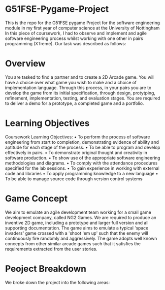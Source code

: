 G51FSE-Pygame-Project
=====================

This is the repo for the G51FSE pygame Project for the software engineering module in my first year of computer science at the University of Nottingham
In this piece of coursework, I had to observe and implement and agile software engineering process whilst working with one other in pairs programming (XTreme). Our task was described as follows:

Overview
========
You are tasked to find a partner and to create a 2D Arcade game. You will have
a choice over what game you wish to make and a choice of implementation language.
Through this process, in your pairs you are to develop the game from its initial
specification, through design, protytping, refinement, implementation, testing, and
evaluation stages. You are required to deliver a demo for a prototype, a completed game
and a portfolio.

Learning Objectives
=========
Coursework Learning Objectives:
• To perform the process of software engineering from start to completion, demonstrating
evidence of ability and aptitude for each stage of the process.
• To be able to program and develop effectively in pairs.
• To demonstrate original thought and creativity in software production.
• To show use of the appropriate software engineering methodologies and diagrams.
• To comply with the attendance procedures specified for the lab sessions.
• To gain experience in working with external code and libraries
• To apply programming knowledge to a new language
• To be able to manage source code through version control systems 

Game Concept
============
We aim to emulate an agile development team working for a small game development company, called NG2 Games. We are required to produce an inventive 2D game, including a prototype and larger full version and all supporting documentation. The game aims to emulate a typical 'space invaders' game crossed with a 'shoot 'em up' such that the enemy will continuously fire
randomly and aggressively. The game adopts well known concepts from other similar arcade games such that it satisfies the requirements extracted from the user stories.

Peoject Breakdown
=================
We broke down the project into the following areas:




